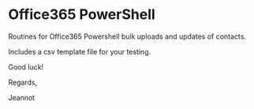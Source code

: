 # Office365 PowerShell
Routines for Office365 Powershell bulk uploads and updates of contacts.

Includes a csv template file for your testing.

Good luck! 

Regards,

Jeannot
